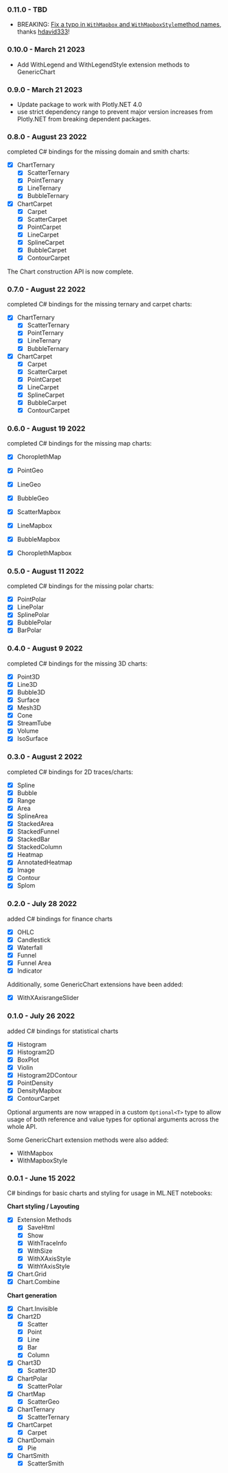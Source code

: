 ### 0.11.0 - TBD

- BREAKING: [Fix a typo in `WithMapbox` and `WithMapboxStyle`method names](https://github.com/plotly/Plotly.NET/commit/963921c68787e1368ebf79b41810024ec77c0006), thanks [hdavid333](https://github.com/hdavid333)!

### 0.10.0 - March 21 2023

- Add WithLegend and WithLegendStyle extension methods to GenericChart

### 0.9.0 - March 21 2023

- Update package to work with Plotly.NET 4.0
- use strict dependency range to prevent major version increases from Plotly.NET from breaking dependent packages.

### 0.8.0 - August 23 2022

completed C# bindings for the missing domain and smith charts:

- [x] ChartTernary  
    - [x] ScatterTernary
    - [x] PointTernary
    - [x] LineTernary
    - [x] BubbleTernary
 - [x] ChartCarpet 
    - [x] Carpet
    - [x] ScatterCarpet
    - [x] PointCarpet
    - [x] LineCarpet
    - [x] SplineCarpet
    - [x] BubbleCarpet
    - [x] ContourCarpet

The Chart construction API is now complete.

### 0.7.0 - August 22 2022

completed C# bindings for the missing ternary and carpet charts:

- [x] ChartTernary  
    - [x] ScatterTernary
    - [x] PointTernary
    - [x] LineTernary
    - [x] BubbleTernary
 - [x] ChartCarpet 
    - [x] Carpet
    - [x] ScatterCarpet
    - [x] PointCarpet
    - [x] LineCarpet
    - [x] SplineCarpet
    - [x] BubbleCarpet
    - [x] ContourCarpet

### 0.6.0 - August 19 2022

completed C# bindings for the missing map charts:

- [x] ChoroplethMap
- [x] PointGeo
- [x] LineGeo
- [x] BubbleGeo
- [x] ScatterMapbox
- [x] LineMapbox
- [x] BubbleMapbox
- [x] ChoroplethMapbox


### 0.5.0 - August 11 2022

completed C# bindings for the missing polar charts:

- [x] PointPolar
- [x] LinePolar
- [x] SplinePolar
- [x] BubblePolar
- [x] BarPolar

### 0.4.0 - August 9 2022

completed C# bindings for the missing 3D charts:

- [x] Point3D
- [x] Line3D
- [x] Bubble3D
- [x] Surface
- [x] Mesh3D
- [x] Cone
- [x] StreamTube
- [x] Volume
- [x] IsoSurface

### 0.3.0 - August 2 2022

completed C# bindings for 2D traces/charts:

- [x] Spline
- [x] Bubble
- [x] Range
- [x] Area
- [x] SplineArea
- [x] StackedArea
- [x] StackedFunnel
- [x] StackedBar
- [x] StackedColumn
- [x] Heatmap
- [x] AnnotatedHeatmap
- [x] Image
- [x] Contour
- [x] Splom

### 0.2.0 - July 28 2022

added C# bindings for finance charts

- [x] OHLC
- [x] Candlestick
- [x] Waterfall
- [x] Funnel
- [x] Funnel Area
- [x] Indicator

Additionally, some GenericChart extensions have been added:

- [x] WithXAxisrangeSlider

### 0.1.0 - July 26 2022

added C# bindings for statistical charts

- [x] Histogram
- [x] Histogram2D
- [x] BoxPlot
- [x] Violin
- [x] Histogram2DContour
- [x] PointDensity
- [x] DensityMapbox
- [x] ContourCarpet

Optional arguments are now wrapped in a custom `Optional<T>` type to allow usage of both reference and value types for optional arguments across the whole API.

Some GenericChart extension methods were also added:
- WithMapbox
- WithMapboxStyle

### 0.0.1 - June 15 2022

C# bindings for basic charts and styling for usage in ML.NET notebooks:

**Chart styling / Layouting**

- [x] Extension Methods
	- [x] SaveHtml
	- [x] Show
	- [x] WithTraceInfo
	- [x] WithSize
	- [x] WithXAxisStyle
	- [x] WithYAxisStyle
- [x] Chart.Grid
- [x] Chart.Combine

**Chart generation**
- [x] Chart.Invisible
- [x] Chart2D
	- [x] Scatter
	- [x] Point
	- [x] Line
	- [x] Bar
	- [x] Column
- [x] Chart3D 	  
	- [x] Scatter3D
- [x] ChartPolar	  
	- [x] ScatterPolar
- [x] ChartMap  
	- [x] ScatterGeo
- [x] ChartTernary  
	- [x] ScatterTernary
- [x] ChartCarpet 
	- [x] Carpet
- [x] ChartDomain
	- [x] Pie
 - [x] ChartSmith
	- [x] ScatterSmith